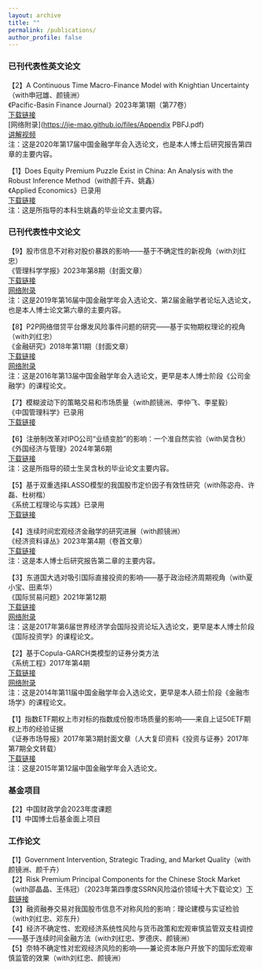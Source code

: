 ```yaml
---
layout: archive
title: ""
permalink: /publications/
author_profile: false
---
```


### 已刊代表性英文论文

【2】A Continuous Time Macro-Finance Model with Knightian Uncertainty（with申冠雄、颜镜洲）<br>
《Pacific-Basin Finance Journal》2023年第1期（第77卷）<br>
[下载链接](https://www.sciencedirect.com/science/article/pii/S0927538X22002244)<br>
[网络附录](https://jie-mao.github.io/files/Appendix PBFJ.pdf)<br>
[讲解视频](https://www.bilibili.com/video/BV1bT411x7WD/?spm_id_from=333.999.0.0&vd_source=0126a284551b7711b711ebd537d74c78)<br>
注：这是2020年第17届中国金融学年会入选论文，也是本人博士后研究报告第四章的主要内容。<br>

【1】Does Equity Premium Puzzle Exist in China: An Analysis with the Robust Inference Method（with颜千卉、姚鑫）<br>
《Applied Economics》已录用<br>
[下载链接](https://www.tandfonline.com/doi/full/10.1080/00036846.2023.2295302)<br>
注：这是所指导的本科生姚鑫的毕业论文主要内容。<br>


### 已刊代表性中文论文

【9】股市信息不对称对股价暴跌的影响——基于不确定性的新视角（with刘红忠）<br>
《管理科学学报》2023年第8期（封面文章）<br>
[下载链接](https://kns.cnki.net/kcms2/article/abstract?v=wQLHse-RxfcncoN8mu9mcEZr_PUFUr1V3uHaonMv-D4WXJguzDloxrmk5Ko2qkxZPCgRbwOxuloRa2bUykM165vRMSyVer3-a8T4GehLpc0K7dhUgwRDeQxMwyB_-wm_HmAyH9YBYsMa_2SDZEGlAg==&uniplatform=NZKPT&language=CHS)<br>
[网络附录](https://jie-mao.github.io/files/app4.pdf)<br>
注：这是2019年第16届中国金融学年会入选论文、第2届金融学者论坛入选论文，也是本人博士论文第六章的主要内容。<br>

【8】P2P网络借贷平台爆发风险事件问题的研究——基于实物期权理论的视角（with刘红忠）<br>
《金融研究》2018年第11期（封面文章）<br>
[下载链接](https://kns.cnki.net/kcms/detail/detail.aspx?dbcode=CJFD&dbname=CJFDLAST2019&filename=JRYJ201811008&v=2zD1wu6NZ4fz6e0THfiwtEXeeSR4iImGXsPYUWxkL3CjG09c4mDQE1TOXSBTOck%25mmd2F)<br>
[网络附录](https://jie-mao.github.io/files/app3.pdf)<br>
注：这是2016年第13届中国金融学年会入选论文，更早是本人博士阶段《公司金融学》的课程论文。<br>

【7】模糊波动下的策略交易和市场质量（with颜镜洲、李仲飞、李星毅）<br>
《中国管理科学》已录用<br>
[下载链接](https://kns.cnki.net/kcms2/article/abstract?v=wQLHse-RxfeW7YZEFtoo8_1sliR--HTNurq3whlDf4bvEeqw78Wahcyv6GtALw6m-kSpeqOe91M94gkfoUxprKKLuk4O65MxrwxBB8x-Q_PHNDJeBm0q3NXPw00R9lcXe5zPmhkcJe0=&uniplatform=NZKPT&language=CHS)<br>

【6】注册制改革对IPO公司“业绩变脸”的影响：一个准自然实验（with吴含秋）<br>
《外国经济与管理》2024年第6期<br>
[下载链接](https://kns.cnki.net/kcms2/article/abstract?v=wQLHse-Rxfc7pEY91vHYuXadFGEnegefilM2j3Dri80oXNmGfkibluSsLD9v7FUe81eusgblQuSp8FPsu16Faq1xC-II8USozq5H4Ffkxa6hqc6RgNIQmIfK9Ru97MiCfphgmdNnZpA=&uniplatform=NZKPT&language=CHS)<br>
注：这是所指导的硕士生吴含秋的毕业论文主要内容。<br>

【5】基于双重选择LASSO模型的我国股市定价因子有效性研究（with陈宓舟、许磊、杜树楷）<br>
《系统工程理论与实践》已录用<br>
[下载链接](https://kns.cnki.net/kcms2/article/abstract?v=z-1yOu6aphPN1EJZFh5cxqiGywilZ81wsoeUO7QDVfWpPxeLeIyqVsRuuEL9dF8E04BVCRtT_HdQAS-OOtW3WYoByiGdxP746ftn6ROdfu2mgXdZZaURf87SmHQnYL0_ABoXA6IfaAA=&uniplatform=NZKPT&language=CHS)<br>

【4】连续时间宏观经济金融学的研究进展（with颜镜洲）<br>
《经济资料译丛》2023年第4期（卷首文章）<br>
[下载链接](https://kns.cnki.net/kcms2/article/abstract?v=wQLHse-Rxfc7pEY91vHYuXadFGEnegefxQwYTwP5FZuWAjogVVysNO5jNoSKeyGeMO2kjM5JquiwCDorJKXxm9zuGoSobnmcSXvMq5XK1dW3YCSyRTfi7ajScFxqoY4zwqnryf2PvA4xYtWTHi4wWA==&uniplatform=NZKPT&language=CHS)<br>
注：这是本人博士后研究报告第二章的主要内容。<br>

【3】东道国大选对吸引国际直接投资的影响——基于政治经济周期视角（with夏小宝、田素华）<br>
《国际贸易问题》2021年第12期<br>
[下载链接](https://kns.cnki.net/kcms/detail/detail.aspx?dbcode=CJFD&dbname=CJFDAUTO&filename=GJMW202112009&uniplatform=NZKPT&v=6wEMP2ASji_pqjVv9PvoNsRjj7WrakBxn-MnX_bbD4ZhVa3FzNpy0GNgtelS1knc)<br>
[网络附录](https://jie-mao.github.io/files/app1.pdf)<br>
注：这是2017年第6届世界经济学会国际投资论坛入选论文，更早是本人博士阶段《国际投资学》的课程论文。<br>

【2】基于Copula-GARCH类模型的证券分类方法<br>
《系统工程》2017年第4期<br>
[下载链接](https://kns.cnki.net/kcms/detail/detail.aspx?dbcode=CJFD&dbname=CJFDLAST2017&filename=GCXT201704007&v=SI33jjQ5RiUsDbqmpTXVFDIMcPXFclw1STcp1sN%25mmd2B49fLf5jruoz9xwoMaLVCr50O)<br>
[网络附录](https://jie-mao.github.io/files/app2.pdf)<br>
注：这是2014年第11届中国金融学年会入选论文，更早是本人硕士阶段《金融市场学》的课程论文。<br>

【1】指数ETF期权上市对标的指数成份股市场质量的影响——来自上证50ETF期权上市的经验证据<br>
《证券市场导报》2017年第3期封面文章（人大复印资料《投资与证券》2017年第7期全文转载）<br>
[下载链接](https://kns.cnki.net/kcms/detail/detail.aspx?dbcode=CJFD&dbname=CJFDLAST2017&filename=ZQDB201703011&v=13a9J8Ua5aK86ucr6Xh6DZ1rn3NueWM1TsDY9tK6KUQ6QM79qKW38O4TwnX5kVNh)<br>
注：这是2015年第12届中国金融学年会入选论文。<br>


### 基金项目

【2】中国财政学会2023年度课题<br>
【1】中国博士后基金面上项目

### ​​​​​工作论文

【1】Government Intervention, Strategic Trading, and Market Quality（with颜镜洲、颜千卉）<br>
【2】Risk Premium Principal Components for the Chinese Stock Market（with邵晶晶、王伟冠）（2023年第四季度SSRN风险溢价领域十大下载论文）[下载链接](https://papers.ssrn.com/sol3/papers.cfm?abstract_id=4635632)<br>
【3】融资融券交易对我国股市信息不对称风险的影响：理论建模与实证检验（with刘红忠、邓东升）<br>
【4】经济不确定性、宏观经济系统性风险与货币政策和宏观审慎监管双支柱调控——基于连续时间金融方法（with刘红忠、罗德庆、颜镜洲）<br>
【5】奈特不确定性对宏观经济风险的影响——兼论资本账户开放下的国际宏观审慎监管的效果（with刘红忠、颜镜洲）<br>

